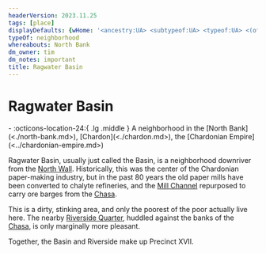 ```yaml
---
headerVersion: 2023.11.25
tags: [place]
displayDefaults: {wHome: '<ancestry:UA> <subtypeof:UA> <typeof:UA> <(of )primary> <home:3Fq>', defArt: ''}
typeOf: neighborhood
whereabouts: North Bank
dm_owner: tim
dm_notes: important
title: Ragwater Basin
---
```

# Ragwater Basin
<div class="grid cards ext-narrow-margin ext-one-column" markdown>
-    :octicons-location-24:{ .lg .middle } A neighborhood in the [North Bank](<./north-bank.md>), [Chardon](<./chardon.md>), the [Chardonian Empire](<../chardonian-empire.md>)  
</div>


Ragwater Basin, usually just called the Basin, is a neighborhood downriver from the [North Wall](<./north-wall-chardon.md>). Historically, this was the center of the Chardonian paper-making industry, but in the past 80 years the old paper mills have been converted to chalyte refineries, and the [Mill Channel](<./mill-channel.md>) repurposed to carry ore barges from the [Chasa](<../../../major-rivers/chasa-nahadi-watershed/chasa.md>). 

This is a dirty, stinking area, and only the poorest of the poor actually live here. The nearby [Riverside Quarter](<./riverside-quarter.md>), huddled against the banks of the [Chasa](<../../../major-rivers/chasa-nahadi-watershed/chasa.md>), is only marginally more pleasant. 

Together, the Basin and Riverside make up Precinct XVII.  